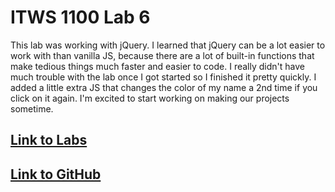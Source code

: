 # ITWS 1100 Lab 6

This lab was working with jQuery. I learned that jQuery can be a lot easier to work with than vanilla JS, because there are a lot of built-in functions that make tedious things much faster and easier to code. I really didn't have much trouble with the lab once I got started so I  finished it pretty quickly. I added a little extra JS that changes the color of my name a 2nd time if you click on it again. I'm excited to start working on making our projects sometime.

## [Link to Labs](https://afsws.rpi.edu/AFS/home/58/haubec2/public_html/iit/projects/projects.html)

## [Link to GitHub](https://github.com/callumhauber/ITWS-1100)
